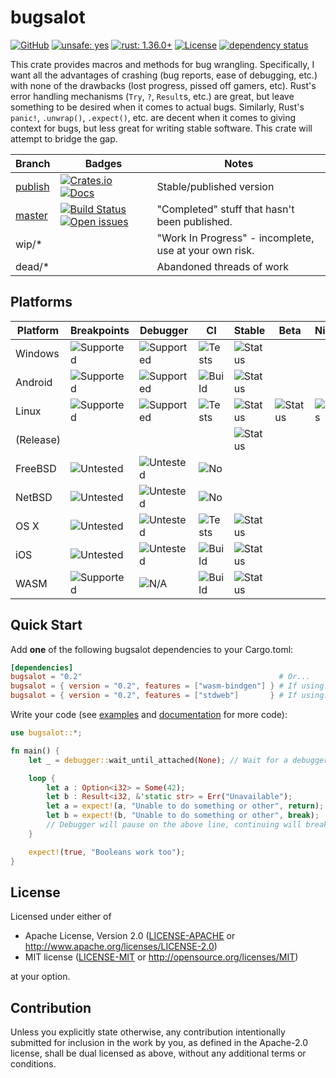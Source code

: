 # bugsalot

<!-- [![Build status](https://ci.appveyor.com/api/projects/status/nyvlrelifcyjc1l1?svg=true)](https://ci.appveyor.com/project/MaulingMonkey/bugsalot) -->
[![GitHub](https://img.shields.io/github/stars/MaulingMonkey/bugsalot.svg?label=GitHub&style=social)](https://github.com/MaulingMonkey/bugsalot)
[![unsafe: yes](https://img.shields.io/github/search/MaulingMonkey/bugsalot/unsafe%2bextension%3Ars?color=yellow&label=unsafe)](https://github.com/MaulingMonkey/bugsalot/search?q=unsafe+extension%3Ars)
[![rust: 1.36.0+](https://img.shields.io/badge/rust-1.36.0%2B-green.svg)](https://gist.github.com/MaulingMonkey/c81a9f18811079f19326dac4daa5a359#minimum-supported-rust-versions-msrv)
[![License](https://img.shields.io/crates/l/bugsalot.svg)](https://github.com/MaulingMonkey/bugsalot)
[![dependency status](https://deps.rs/repo/github/MaulingMonkey/bugsalot/status.svg)](https://deps.rs/repo/github/MaulingMonkey/bugsalot)

This crate provides macros and methods for bug wrangling.  Specifically, I want all the advantages of crashing (bug
reports, ease of debugging, etc.) with none of the drawbacks (lost progress, pissed off gamers, etc).  Rust's error
handling mechanisms (`Try`, `?`, `Result`s, etc.) are great, but leave something to be desired when it comes to actual
bugs.  Similarly, Rust's `panic!`, `.unwrap()`, `.expect()`, etc. are decent when it comes to giving context for bugs,
but less great for writing stable software.  This crate will attempt to bridge the gap.

| Branch | Badges | Notes |
| ------ | ------ | ----- |
| [publish] | [![Crates.io](https://img.shields.io/crates/v/bugsalot.svg)](https://crates.io/crates/bugsalot) [![Docs](https://docs.rs/bugsalot/badge.svg)](https://docs.rs/bugsalot/) | Stable/published version
| [master]  | [![Build Status](https://travis-ci.org/MaulingMonkey/bugsalot.svg)](https://travis-ci.org/MaulingMonkey/bugsalot) [![Open issues](https://img.shields.io/github/issues-raw/MaulingMonkey/bugsalot.svg)](https://github.com/MaulingMonkey/bugsalot/issues) | "Completed" stuff that hasn't been published.
| wip/*     | | "Work In Progress" - incomplete, use at your own risk.
| dead/*    | | Abandoned threads of work

[publish]:      https://github.com/MaulingMonkey/bugsalot/tree/publish
[master]:       https://github.com/MaulingMonkey/bugsalot/tree/master



## Platforms

| Platform  | Breakpoints | Debugger  | CI | Stable | Beta | Nightly |
| --------- | ----------- | --------- | -- | ------ | ---- | ------- |
| Windows   | ![Supported] | ![Supported] | ![Tests] | ![Status](https://travis-matrix-badges.herokuapp.com/repos/MaulingMonkey/bugsalot/branches/wip-travis/4) |
| Android   | ![Supported] | ![Supported] | ![Build] | ![Status](https://travis-matrix-badges.herokuapp.com/repos/MaulingMonkey/bugsalot/branches/wip-travis/7) |
| Linux     | ![Supported] | ![Supported] | ![Tests] | ![Status](https://travis-matrix-badges.herokuapp.com/repos/MaulingMonkey/bugsalot/branches/wip-travis/2) | ![Status](https://travis-matrix-badges.herokuapp.com/repos/MaulingMonkey/bugsalot/branches/wip-travis/3) | ![Status](https://travis-matrix-badges.herokuapp.com/repos/MaulingMonkey/bugsalot/branches/wip-travis/9) |
| (Release) |              |              |          | ![Status](https://travis-matrix-badges.herokuapp.com/repos/MaulingMonkey/bugsalot/branches/wip-travis/1) |
| FreeBSD   | ![Untested]  | ![Untested]  | ![No]    |
| NetBSD    | ![Untested]  | ![Untested]  | ![No]    |
| OS X      | ![Untested]  | ![Untested]  | ![Tests] | ![Status](https://travis-matrix-badges.herokuapp.com/repos/MaulingMonkey/bugsalot/branches/wip-travis/5) |
| iOS       | ![Untested]  | ![Untested]  | ![Build] | ![Status](https://travis-matrix-badges.herokuapp.com/repos/MaulingMonkey/bugsalot/branches/wip-travis/6) |
| WASM      | ![Supported] | ![N/A]       | ![Build] | ![Status](https://travis-matrix-badges.herokuapp.com/repos/MaulingMonkey/bugsalot/branches/wip-travis/8) |

[Supported]:            https://img.shields.io/badge/-supported-green.svg
[Untested]:             https://img.shields.io/badge/-untested-yellow.svg
[N/A]:                  https://img.shields.io/badge/-N/A-red.svg
[Tests]:                https://img.shields.io/badge/-tests-green.svg
[Build]:                https://img.shields.io/badge/-build-yellow.svg
[No]:                   https://img.shields.io/badge/-no-red.svg



## Quick Start

Add **one** of the following bugsalot dependencies to your Cargo.toml:
```toml
[dependencies]
bugsalot = "0.2"                                            # Or...
bugsalot = { version = "0.2", features = ["wasm-bindgen"] } # If using: wasm-pack
bugsalot = { version = "0.2", features = ["stdweb"]       } # If using: cargo web build
```

Write your code (see [examples](examples) and [documentation](https://docs.rs/bugsalot/) for more code):
```rust
use bugsalot::*;

fn main() {
    let _ = debugger::wait_until_attached(None); // Wait for a debugger to be attached

    loop {
        let a : Option<i32> = Some(42);
        let b : Result<i32, &'static str> = Err("Unavailable");
        let a = expect!(a, "Unable to do something or other", return);
        let b = expect!(b, "Unable to do something or other", break);
        // Debugger will pause on the above line, continuing will break out of the loop
    }

    expect!(true, "Booleans work too");
}
```

## License

Licensed under either of

* Apache License, Version 2.0 ([LICENSE-APACHE](LICENSE-APACHE) or http://www.apache.org/licenses/LICENSE-2.0)
* MIT license ([LICENSE-MIT](LICENSE-MIT) or http://opensource.org/licenses/MIT)

at your option.

## Contribution

Unless you explicitly state otherwise, any contribution intentionally submitted
for inclusion in the work by you, as defined in the Apache-2.0 license, shall be
dual licensed as above, without any additional terms or conditions.

<!-- https://doc.rust-lang.org/1.4.0/complement-project-faq.html#why-dual-mit/asl2-license? -->
<!-- https://rust-lang-nursery.github.io/api-guidelines/necessities.html#crate-and-its-dependencies-have-a-permissive-license-c-permissive -->
<!-- https://choosealicense.com/licenses/apache-2.0/ -->
<!-- https://choosealicense.com/licenses/mit/ -->

